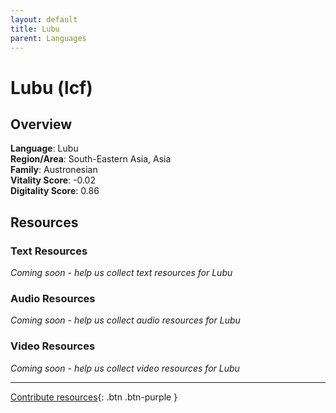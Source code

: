 ```yaml
---
layout: default
title: Lubu
parent: Languages
---
```


# Lubu (lcf)

## Overview

**Language**: Lubu  
**Region/Area**: South-Eastern Asia, Asia  
**Family**: Austronesian  
**Vitality Score**: -0.02  
**Digitality Score**: 0.86  

## Resources

### Text Resources
*Coming soon - help us collect text resources for Lubu*

### Audio Resources
*Coming soon - help us collect audio resources for Lubu*

### Video Resources
*Coming soon - help us collect video resources for Lubu*

---

[Contribute resources](https://fairtrain.github.io/){: .btn .btn-purple }
